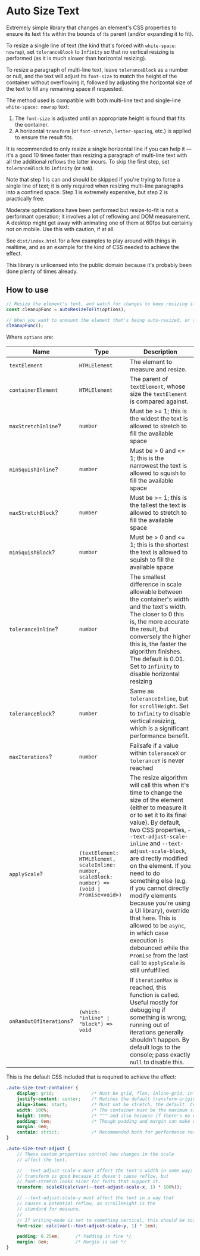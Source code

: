 # Auto Size Text

Extremely simple library that changes an element's CSS properties to ensure its text fits within the bounds of its parent (and/or expanding it to fit).

To resize a single line of text (the kind that's forced with `white-space: nowrap`), set `toleranceBlock` to `Infinity` so that no vertical resizing is performed (as it is much slower than horizontal resizing).

To resize a paragraph of multi-line text, leave `toleranceBlock` as a number or null, and the text will adjust its `font-size` to match the height of the container without overflowing it, followed by adjusting the horizontal size of the text to fill any remaining space if requested.

The method used is compatible with both multi-line text and single-line `white-space: nowrap` text:
1. The `font-size` is adjusted until an appropriate height is found that fits the container.
2. A horizontal `transform` (or `font-stretch`, `letter-spacing`, etc.) is applied to ensure the result fits.

It is recommended to only resize a single horizontal line if you can help it &mdash; it's a good 10 times faster than resizing a paragraph of multi-line text with all the additional reflows the latter incurs.  To skip the first step, set `toleranceBlock` to `Infinity` (or `NaN`).

Note that step 1 is can and should be skipped if you're trying to force a single line of text; it is only required when resizing multi-line paragraphs into a confined space. Step 1 is extremely expensive, but step 2 is practically free.

Moderate optimizations have been performed but resize-to-fit is not a performant operation; it involves a lot of reflowing and DOM measurement. A desktop might get away with animating one of them at 60fps but certainly not on mobile. Use this with caution, if at all.

See `dist/index.html` for a few examples to play around with things in realtime, and as an example for the kind of CSS needed to achieve the effect.

This library is unlicensed into the public domain because it's probably been done plenty of times already.

## How to use

```typescript
// Resize the element's text, and watch for changes to keep resizing it.
const cleanupFunc = autoResizeToFit(options);

// When you want to unmount the element that's being auto-resized, or stop auto-resizing:
cleanupFunc();
```

Where `options` are:

|Name|Type|Description|
|-|-|-|
|`textElement`|`HTMLElement`|The element to measure and resize.|
|`containerElement`|`HTMLElement`|The parent of `textElement`, whose size the `textElement` is compared against.|
|`maxStretchInline`?|`number`|Must be >= 1; this is the widest the text is allowed to stretch to fill the available space|
|`minSquishInline`?|`number`|Must be > 0 and <= 1; this is the narrowest the text is allowed to squish to fill the available space|
|`maxStretchBlock`?|`number`|Must be >= 1; this is the tallest the text is allowed to stretch to fill the available space|
|`minSquishBlock`?|`number`|Must be > 0 and <= 1; this is the shortest the text is allowed to squish to fill the available space|
|`toleranceInline`?|`number`|The smallest difference in scale allowable between the container's width and the text's width. The closer to 0 this is, the more accurate the result, but conversely the higher this is, the faster the algorithm finishes. The default is 0.01. Set to `Infinity` to disable horizontal resizing|
|`toleranceBlock`?|`number`|Same as `toleranceInline`, but for `scrollHeight`. Set to `Infinity` to disable vertical resizing, which is a significant performance benefit.|
|`maxIterations`?|`number`|Failsafe if a value within `toleranceX` or `toleranceY` is never reached|
|`applyScale`?|`(textElement: HTMLElement, scaleInline: number, scaleBlock: number) => (void \| Promise<void>)`|The resize algorithm will call this when it's time to change the size of the element (either to measure it or to set it to its final value). By default, two CSS properties, `--text-adjust-scale-inline` and `--text-adjust-scale-block`, are directly modified on the element. If you need to do something else (e.g. if you cannot directly modify elements because you're using a UI library), override that here. This is allowed to be `async`, in which case execution is debounced while the `Promise` from the last call to `applyScale` is still unfulfilled.|
|`onRanOutOfIterations`?|`(which: "inline" \| "block") => void`|If `iterationMax` is reached, this function is called. Useful mostly for debugging if something is wrong; running out of iterations generally shouldn't happen. By default logs to the console; pass exactly `null` to disable this.|





This is the default CSS included that is required to achieve the effect:

```scss
.auto-size-text-container {
    display: grid;              /* Must be grid, flex, inline-grid, inline-flex, block flex, etc. */
    justify-content: center;    /* Matches the default transform-origin: center, if you use transform (instead of font-stretch). */
    align-items: start;         /* Must not be stretch, the default. Center could also work but doesn't look very good for multiline text */
    width: 100%;                /* The container must be the maximum size the text is allowed to be, so generally width and height are 100% */
    height: 100%;               /* ^^^ and also because if there's no width/height, we'll often just shrink down to the size of the child we're trying to measure against, which is unhelpful */
    padding: 0em;               /* Though padding and margin can make width and height 100% act weird, so adjust to each case. */
    margin: 0em;
    contain: strict;            /* Recommended both for performance reasons, and because it's usually correct -- the parent's size must not depend on the children's size for this to work. */
}

.auto-size-text-adjust {
    // These custom properties control how changes in the scale
    // affect the text.

    // --text-adjust-scale-x must affect the text's width in some way;
    // transform is good because it doesn't cause reflow, but
    // font-stretch looks nicer for fonts that support it.
    transform: scaleX(calc(var(--text-adjust-scale-x, 1) * 100%));

    // --text-adjust-scale-y must affect the text in a way that
    // causes a potential reflow, as scrollHeight is the
    // standard for measure.
    //
    // If writing-mode is set to something vertical, this should be scaleY instead.
    font-size: calc(var(--text-adjust-scale-y, 1) * 1em);

    padding: 0.25em;      /* Padding is fine */
    margin: 0em;          /* Margin is not */
}
```